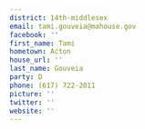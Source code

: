 ```yaml
---
district: 14th-middlesex
email: tami.gouveia@mahouse.gov
facebook: ''
first_name: Tami
hometown: Acton
house_url: ''
last_name: Gouveia
party: D
phone: (617) 722-2011
picture: ''
twitter: ''
website: ''
---
```

